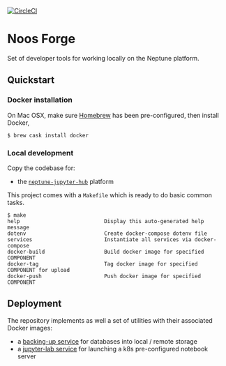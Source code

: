 [![CircleCI](https://circleci.com/gh/noosenergy/noos-forge.svg?style=svg&circle-token=6ed140ddf30bafe312339a5d3adaec60106d0710)](https://circleci.com/gh/noosenergy/noos-forge)

# Noos Forge
Set of developer tools for working locally on the Neptune platform.

## Quickstart

### Docker installation

On Mac OSX, make sure [Homebrew](https://brew.sh/) has been pre-configured, then install Docker,

    $ brew cask install docker

### Local development

Copy the codebase for:

* the [`neptune-jupyter-hub`](https://github.com/noosenergy/neptune-jupyter-hub) platform

This project comes with a `Makefile` which is ready to do basic common tasks.

```
$ make
help                           Display this auto-generated help message
dotenv                         Create docker-compose dotenv file
services                       Instantiate all services via docker-compose
docker-build                   Build docker image for specified COMPONENT
docker-tag                     Tag docker image for specified COMPONENT for upload
docker-push                    Push docker image for specified COMPONENT
```

## Deployment

The repository implements as well a set of utilities with their associated Docker images:

* a [backing-up service](./docker/db-back-up) for databases into local / remote storage
* a [jupyter-lab service](./docker/jupyter) for launching a k8s pre-configured notebook server
